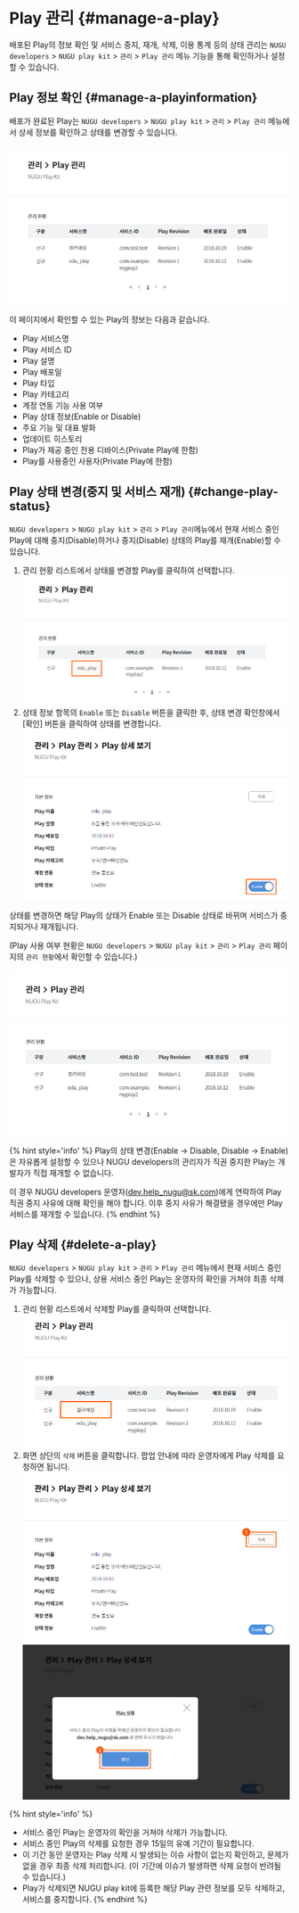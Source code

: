 Play 관리 {#manage-a-play}
====================

배포된 Play의 정보 확인 및 서비스 중지, 재개, 삭제, 이용 통계 등의 상태 관리는 `NUGU developers` > `NUGU play kit` > `관리` > `Play 관리` 메뉴 기능을 통해 확인하거나 설정할 수 있습니다.

## Play 정보 확인 {#manage-a-playinformation}

배포가 완료된 Play는 `NUGU developers` > `NUGU play kit` > `관리` > `Play 관리` 메뉴에서 상세 정보를 확인하고 상태를 변경할 수 있습니다.

![](../images/distribute-and-manage-a-play/ch5_531_c01.png)

이 페이지에서 확인할 수 있는 Play의 정보는 다음과 같습니다.

- Play 서비스명
- Play 서비스 ID 
- Play 설명
- Play 배포일
- Play 타입
- Play 카테고리
- 계정 연동 기능 사용 여부
- Play 상태 정보(Enable or Disable)
- 주요 기능 및 대표 발화
- 업데이트 히스토리
- Play가 제공 중인 전용 디바이스(Private Play에 한함)
- Play를 사용중인 사용자(Private Play에 한함)

## Play 상태 변경(중지 및 서비스 재개) {#change-play-status}

`NUGU developers` > `NUGU play kit` > `관리` > `Play 관리`메뉴에서 현재 서비스 중인 Play에 대해 중지(Disable)하거나 중지(Disable) 상태의 Play를 재개(Enable)할 수 있습니다.

1. 관리 현황 리스트에서 상태를 변경할 Play를 클릭하여 선택합니다.
![](../images/distribute-and-manage-a-play/ch5_532_c01.png)
2. 상태 정보 항목의 `Enable` 또는 `Disable` 버튼을 클릭한 후, 상태 변경 확인창에서 [확인] 버튼을 클릭하여 상태를 변경합니다.
![](../images/distribute-and-manage-a-play/ch5_532_c02.png)

상태를 변경하면 해당 Play의 상태가 Enable 또는 Disable 상태로 바뀌며 서비스가 중지되거나 재개됩니다.

(Play 사용 여부 현황은 `NUGU developers` > `NUGU play kit` > `관리` > `Play 관리` 페이지의 `관리 현황`에서 확인할 수 있습니다.)

![](../images/distribute-and-manage-a-play/ch5_532_c03.png)

{% hint style='info' %}
Play의 상태 변경(Enable → Disable, Disable → Enable)은 자유롭게 설정할 수 있으나 NUGU developers의 관리자가 직권 중지한 Play는 개발자가 직접 재개할 수 없습니다.

이 경우 NUGU developers 운영자(<dev.help_nugu@sk.com>)에게 연락하여 Play 직권 중지 사유에 대해 확인을 해야 합니다. 이후 중지 사유가 해결됐을 경우에만 Play 서비스를 재개할 수 있습니다.
{% endhint %}


## Play 삭제 {#delete-a-play}

`NUGU developers` > `NUGU play kit` > `관리` > `Play 관리` 메뉴에서 현재 서비스 중인 Play를 삭제할 수 있으나, 상용 서비스 중인 Play는 운영자의 확인을 거쳐야 최종 삭제가 가능합니다.

1. 관리 현황 리스트에서 삭제할 Play를 클릭하여 선택합니다.
![](../images/distribute-and-manage-a-play/ch5_533_c01.png)
2. 화면 상단의 `삭제` 버튼을 클릭합니다. 팝업 안내에 따라 운영자에게 Play 삭제를 요청하면 됩니다.
![](../images/distribute-and-manage-a-play/ch5_533_c02.png)
![](../images/distribute-and-manage-a-play/ch5_533_c03.png)

{% hint style='info' %}
- 서비스 중인 Play는 운영자의 확인을 거쳐야 삭제가 가능합니다.
- 서비스 중인 Play의 삭제를 요청한 경우 15일의 유예 기간이 필요합니다.
- 이 기간 동안 운영자는 Play 삭제 시 발생되는 이슈 사항이 없는지 확인하고, 문제가 없을 경우 최종 삭제 처리합니다. (이 기간에 이슈가 발생하면 삭제 요청이 반려될 수 있습니다.)
- Play가 삭제되면 NUGU play kit에 등록한 해당 Play 관련 정보를 모두 삭제하고, 서비스를 중지합니다.
{% endhint %}
